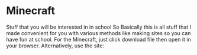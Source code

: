 # Minecraft
Stuff that you will be interested in in school
So Basically this is all stuff that I made convenient for you with various methods like making sites so you can have fun at school.
For the Minecraft, just click download file then open it in your browser. Alternatively, use the site: 
